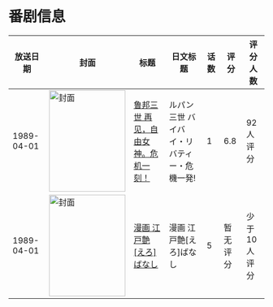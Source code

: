# 番剧信息

|放送日期|封面|标题|日文标题|话数|评分|评分人数|
|---|---|---|---|---|---|---|
|1989-04-01|<img src="https://lain.bgm.tv/pic/cover/c/29/16/67764_JGI1Y.jpg" alt="封面" style="width:150px;height:200px;object-fit:cover;">|[鲁邦三世 再见，自由女神。危机一刻！](https://bangumi.tv/subject/67764)|ルパン三世 バイバイ・リバティー・危機一発!|1|6.8|92人评分|
|1989-04-01|<img src="https://bangumi.tv/img/no_icon_subject.png" alt="封面" style="width:150px;height:200px;object-fit:cover;">|[漫画 江戸艶[えろ]ばなし](https://bangumi.tv/subject/164670)|漫画 江戸艶[えろ]ばなし|5|暂无评分|少于10人评分|
